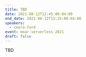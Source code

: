 ```yaml
---
title: TBD
date: 2021-08-12T12:45:00-04:00
end_date: 2021-08-12T13:25:00-04:00
speakers:
  - ceora-ford
event: moar-serverless-2021
draft: false
---
```


TBD

